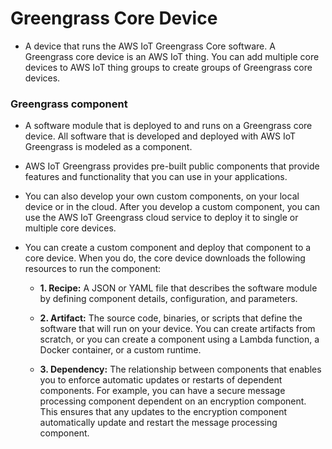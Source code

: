 # Greengrass Core Device

- A device that runs the AWS IoT Greengrass Core software. A Greengrass core device is an AWS IoT thing. You can add multiple core devices to AWS IoT thing groups to create groups of Greengrass core devices. 

### Greengrass component

- A software module that is deployed to and runs on a Greengrass core device. All software that is developed and deployed with AWS IoT Greengrass is modeled as a component.
- AWS IoT Greengrass provides pre-built public components that provide features and functionality that you can use in your applications.
- You can also develop your own custom components, on your local device or in the cloud. After you develop a custom component, you can use the AWS IoT Greengrass cloud service to deploy it to single or multiple core devices.
- You can create a custom component and deploy that component to a core device. When you do, the core device downloads the following resources to run the component: 

  * **1. Recipe:** A JSON or YAML file that describes the software module by defining component details, configuration, and parameters.
 
  * **2. Artifact:** The source code, binaries, or scripts that define the software that will run on your device. You can create artifacts from scratch, or you can create a component using a Lambda function, a Docker container, or a custom runtime.
  
  * **3. Dependency:** The relationship between components that enables you to enforce automatic updates or restarts of dependent components. For example, you can have a secure message processing component dependent on an encryption component. This ensures that any updates to the encryption component automatically update and restart the message processing component. 
